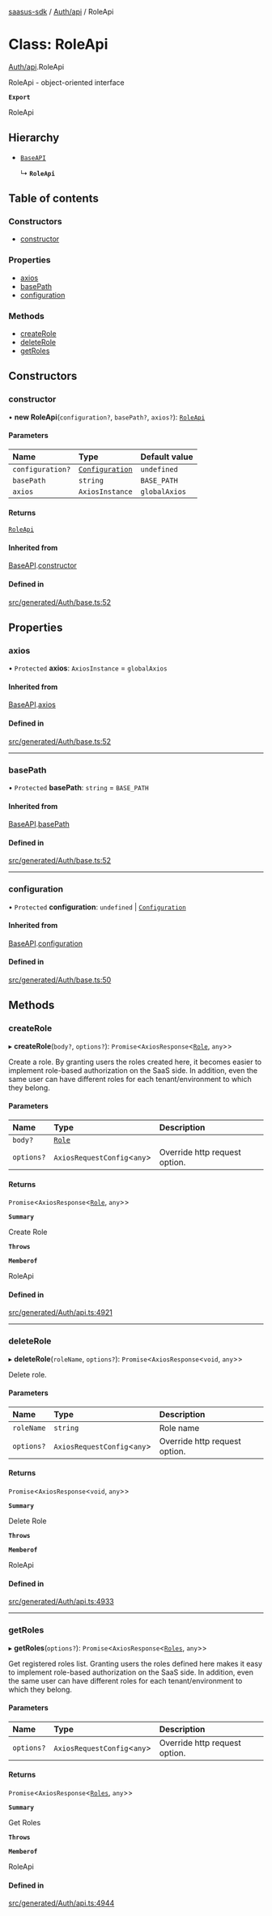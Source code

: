 [saasus-sdk](../README.md) / [Auth/api](../modules/Auth_api.md) / RoleApi

# Class: RoleApi

[Auth/api](../modules/Auth_api.md).RoleApi

RoleApi - object-oriented interface

**`Export`**

RoleApi

## Hierarchy

- [`BaseAPI`](Auth_base.BaseAPI.md)

  ↳ **`RoleApi`**

## Table of contents

### Constructors

- [constructor](Auth_api.RoleApi.md#constructor)

### Properties

- [axios](Auth_api.RoleApi.md#axios)
- [basePath](Auth_api.RoleApi.md#basepath)
- [configuration](Auth_api.RoleApi.md#configuration)

### Methods

- [createRole](Auth_api.RoleApi.md#createrole)
- [deleteRole](Auth_api.RoleApi.md#deleterole)
- [getRoles](Auth_api.RoleApi.md#getroles)

## Constructors

### constructor

• **new RoleApi**(`configuration?`, `basePath?`, `axios?`): [`RoleApi`](Auth_api.RoleApi.md)

#### Parameters

| Name | Type | Default value |
| :------ | :------ | :------ |
| `configuration?` | [`Configuration`](Auth_configuration.Configuration.md) | `undefined` |
| `basePath` | `string` | `BASE_PATH` |
| `axios` | `AxiosInstance` | `globalAxios` |

#### Returns

[`RoleApi`](Auth_api.RoleApi.md)

#### Inherited from

[BaseAPI](Auth_base.BaseAPI.md).[constructor](Auth_base.BaseAPI.md#constructor)

#### Defined in

[src/generated/Auth/base.ts:52](https://github.com/saasus-platform/saasus-sdk-javascript/blob/2c78b0a/src/generated/Auth/base.ts#L52)

## Properties

### axios

• `Protected` **axios**: `AxiosInstance` = `globalAxios`

#### Inherited from

[BaseAPI](Auth_base.BaseAPI.md).[axios](Auth_base.BaseAPI.md#axios)

#### Defined in

[src/generated/Auth/base.ts:52](https://github.com/saasus-platform/saasus-sdk-javascript/blob/2c78b0a/src/generated/Auth/base.ts#L52)

___

### basePath

• `Protected` **basePath**: `string` = `BASE_PATH`

#### Inherited from

[BaseAPI](Auth_base.BaseAPI.md).[basePath](Auth_base.BaseAPI.md#basepath)

#### Defined in

[src/generated/Auth/base.ts:52](https://github.com/saasus-platform/saasus-sdk-javascript/blob/2c78b0a/src/generated/Auth/base.ts#L52)

___

### configuration

• `Protected` **configuration**: `undefined` \| [`Configuration`](Auth_configuration.Configuration.md)

#### Inherited from

[BaseAPI](Auth_base.BaseAPI.md).[configuration](Auth_base.BaseAPI.md#configuration)

#### Defined in

[src/generated/Auth/base.ts:50](https://github.com/saasus-platform/saasus-sdk-javascript/blob/2c78b0a/src/generated/Auth/base.ts#L50)

## Methods

### createRole

▸ **createRole**(`body?`, `options?`): `Promise`\<`AxiosResponse`\<[`Role`](../interfaces/Auth_api.Role.md), `any`\>\>

Create a role. By granting users the roles created here, it becomes easier to implement role-based authorization on the SaaS side. In addition, even the same user can have different roles for each tenant/environment to which they belong.

#### Parameters

| Name | Type | Description |
| :------ | :------ | :------ |
| `body?` | [`Role`](../interfaces/Auth_api.Role.md) |  |
| `options?` | `AxiosRequestConfig`\<`any`\> | Override http request option. |

#### Returns

`Promise`\<`AxiosResponse`\<[`Role`](../interfaces/Auth_api.Role.md), `any`\>\>

**`Summary`**

Create Role

**`Throws`**

**`Memberof`**

RoleApi

#### Defined in

[src/generated/Auth/api.ts:4921](https://github.com/saasus-platform/saasus-sdk-javascript/blob/2c78b0a/src/generated/Auth/api.ts#L4921)

___

### deleteRole

▸ **deleteRole**(`roleName`, `options?`): `Promise`\<`AxiosResponse`\<`void`, `any`\>\>

Delete role.

#### Parameters

| Name | Type | Description |
| :------ | :------ | :------ |
| `roleName` | `string` | Role name |
| `options?` | `AxiosRequestConfig`\<`any`\> | Override http request option. |

#### Returns

`Promise`\<`AxiosResponse`\<`void`, `any`\>\>

**`Summary`**

Delete Role

**`Throws`**

**`Memberof`**

RoleApi

#### Defined in

[src/generated/Auth/api.ts:4933](https://github.com/saasus-platform/saasus-sdk-javascript/blob/2c78b0a/src/generated/Auth/api.ts#L4933)

___

### getRoles

▸ **getRoles**(`options?`): `Promise`\<`AxiosResponse`\<[`Roles`](../interfaces/Auth_api.Roles.md), `any`\>\>

Get registered roles list. Granting users the roles defined here makes it easy to implement role-based authorization on the SaaS side. In addition, even the same user can have different roles for each tenant/environment to which they belong.

#### Parameters

| Name | Type | Description |
| :------ | :------ | :------ |
| `options?` | `AxiosRequestConfig`\<`any`\> | Override http request option. |

#### Returns

`Promise`\<`AxiosResponse`\<[`Roles`](../interfaces/Auth_api.Roles.md), `any`\>\>

**`Summary`**

Get Roles

**`Throws`**

**`Memberof`**

RoleApi

#### Defined in

[src/generated/Auth/api.ts:4944](https://github.com/saasus-platform/saasus-sdk-javascript/blob/2c78b0a/src/generated/Auth/api.ts#L4944)
